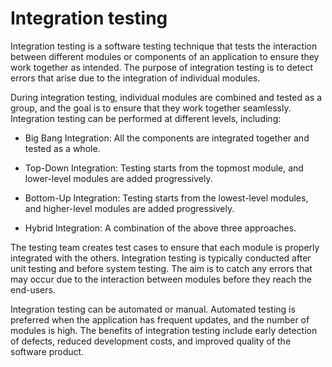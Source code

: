 # Integration testing

Integration testing is a software testing technique that tests the interaction between different modules or components of an application to ensure they work together as intended. The purpose of integration testing is to detect errors that arise due to the integration of individual modules.

During integration testing, individual modules are combined and tested as a group, and the goal is to ensure that they work together seamlessly. Integration testing can be performed at different levels, including:

* Big Bang Integration: All the components are integrated together and tested as a whole.

* Top-Down Integration: Testing starts from the topmost module, and lower-level modules are added progressively.

* Bottom-Up Integration: Testing starts from the lowest-level modules, and higher-level modules are added progressively.

* Hybrid Integration: A combination of the above three approaches.

The testing team creates test cases to ensure that each module is properly integrated with the others. Integration testing is typically conducted after unit testing and before system testing. The aim is to catch any errors that may occur due to the interaction between modules before they reach the end-users.

Integration testing can be automated or manual. Automated testing is preferred when the application has frequent updates, and the number of modules is high. The benefits of integration testing include early detection of defects, reduced development costs, and improved quality of the software product.